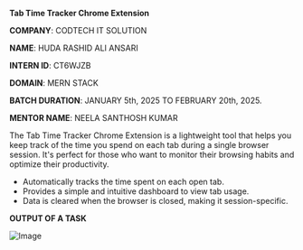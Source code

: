 **Tab Time Tracker Chrome Extension**

**COMPANY**: CODTECH IT SOLUTION

**NAME**: HUDA RASHID ALI ANSARI

**INTERN ID**: CT6WJZB

**DOMAIN**: MERN STACK

**BATCH DURATION**: JANUARY 5th, 2025 TO FEBRUARY 20th, 2025.

**MENTOR NAME**: NEELA SANTHOSH KUMAR

The Tab Time Tracker Chrome Extension is a lightweight tool that helps you keep track of the time you spend on each tab during a single browser session. It's perfect for those who want to monitor their browsing habits and optimize their productivity.

- Automatically tracks the time spent on each open tab.
- Provides a simple and intuitive dashboard to view tab usage.
- Data is cleared when the browser is closed, making it session-specific.

**OUTPUT OF A TASK**

![Image](https://github.com/user-attachments/assets/84e1f71b-4fc8-476f-bd1a-a14808d7bcc8)
